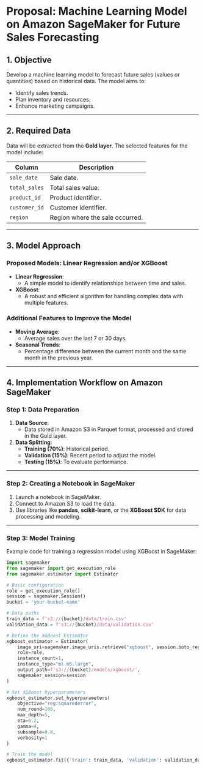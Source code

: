 # Proposal: Machine Learning Model on Amazon SageMaker for Future Sales Forecasting

## **1. Objective**

Develop a machine learning model to forecast future sales (values or quantities) based on historical data. The model aims to:
- Identify sales trends.
- Plan inventory and resources.
- Enhance marketing campaigns.

---

## **2. Required Data**

Data will be extracted from the **Gold layer**. The selected features for the model include:

| **Column**      | **Description**                              |
|------------------|---------------------------------------------|
| `sale_date`      | Sale date.                                  |
| `total_sales`    | Total sales value.                          |
| `product_id`     | Product identifier.                         |
| `customer_id`    | Customer identifier.                        |
| `region`         | Region where the sale occurred.             |

---

## **3. Model Approach**

### **Proposed Models: Linear Regression and/or XGBoost**
- **Linear Regression**:
  - A simple model to identify relationships between time and sales.
- **XGBoost**:
  - A robust and efficient algorithm for handling complex data with multiple features.

### **Additional Features to Improve the Model**
- **Moving Average**:
  - Average sales over the last 7 or 30 days.
- **Seasonal Trends**:
  - Percentage difference between the current month and the same month in the previous year.

---

## **4. Implementation Workflow on Amazon SageMaker**

### **Step 1: Data Preparation**
1. **Data Source**:
   - Data stored in Amazon S3 in Parquet format, processed and stored in the Gold layer.
2. **Data Splitting**:
   - **Training (70%)**: Historical period.
   - **Validation (15%)**: Recent period to adjust the model.
   - **Testing (15%)**: To evaluate performance.

---

### **Step 2: Creating a Notebook in SageMaker**
1. Launch a notebook in SageMaker.
2. Connect to Amazon S3 to load the data.
3. Use libraries like **pandas**, **scikit-learn**, or the **XGBoost SDK** for data processing and modeling.

---

### **Step 3: Model Training**

Example code for training a regression model using XGBoost in SageMaker:

```python
import sagemaker
from sagemaker import get_execution_role
from sagemaker.estimator import Estimator

# Basic configuration
role = get_execution_role()
session = sagemaker.Session()
bucket = 'your-bucket-name'

# Data paths
train_data = f's3://{bucket}/data/train.csv'
validation_data = f's3://{bucket}/data/validation.csv'

# Define the XGBoost Estimator
xgboost_estimator = Estimator(
    image_uri=sagemaker.image_uris.retrieve("xgboost", session.boto_region_name, "1.5-1"),
    role=role,
    instance_count=1,
    instance_type="ml.m5.large",
    output_path=f's3://{bucket}/models/xgboost/',
    sagemaker_session=session
)

# Set XGBoost hyperparameters
xgboost_estimator.set_hyperparameters(
    objective="reg:squarederror",
    num_round=100,
    max_depth=5,
    eta=0.2,
    gamma=4,
    subsample=0.8,
    verbosity=1
)

# Train the model
xgboost_estimator.fit({'train': train_data, 'validation': validation_data})
